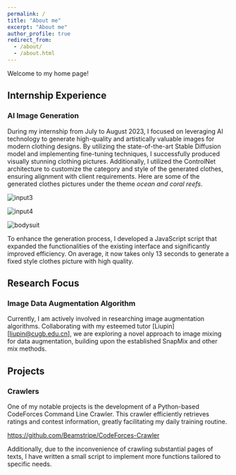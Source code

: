 ```yaml
---
permalink: /
title: "About me"
excerpt: "About me"
author_profile: true
redirect_from: 
  - /about/
  - /about.html
---
```


Welcome to my home page!

## Internship Experience

### AI Image Generation

During my internship from July to August 2023, I focused on leveraging AI technology to generate high-quality and artistically valuable images for modern clothing designs. By utilizing the state-of-the-art Stable Diffusion model and implementing fine-tuning techniques, I successfully produced visually stunning clothing pictures. Additionally, I utilized the ControlNet architecture to customize the category and style of the generated clothes, ensuring alignment with client requirements. Here are some of the generated clothes pictures under the theme *ocean and coral reefs*.

![input3](https://picbed-1321448974.cos.ap-beijing.myqcloud.com/img/input3.png)

![input4](https://picbed-1321448974.cos.ap-beijing.myqcloud.com/img/input4.jpg)

![bodysuit](https://picbed-1321448974.cos.ap-beijing.myqcloud.com/img/bodysuit.png)



To enhance the generation process, I developed a JavaScript script that expanded the functionalities of the existing interface and significantly improved efficiency. On average, it now takes only 13 seconds to generate a fixed style clothes picture with high quality.



## Research Focus

### Image Data Augmentation Algorithm

Currently, I am actively involved in researching image augmentation algorithms. Collaborating with my esteemed tutor [Liupin][liupin@cugb.edu.cn], we are exploring a novel approach to image mixing for data augmentation, building upon the established SnapMix and other mix methods.



## Projects

### Crawlers

One of my notable projects is the development of a Python-based CodeForces Command Line Crawler. This crawler efficiently retrieves ratings and contest information, greatly facilitating my daily training routine.

https://github.com/Beamstripe/CodeForces-Crawler

Additionally, due to the inconvenience of crawling substantial pages of texts, I have written a small script to implement more functions tailored to specific needs.
